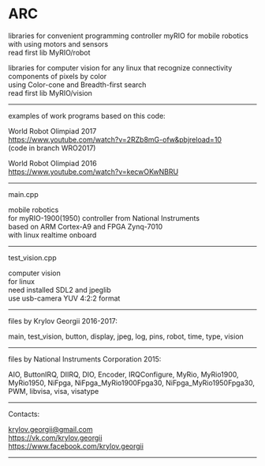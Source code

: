 # ARC

libraries for convenient programming controller myRIO for mobile robotics with using motors and sensors <br>
read first lib MyRIO/robot

libraries for computer vision for any linux that recognize connectivity components of pixels by color <br>
using Color-cone and Breadth-first search <br>
read first lib MyRIO/vision

----

examples of work programs based on this code:

World Robot Olimpiad 2017 <br>
https://www.youtube.com/watch?v=2RZb8mG-ofw&pbjreload=10 <br>
(code in branch WRO2017)

World Robot Olimpiad 2016 <br>
https://www.youtube.com/watch?v=kecwOKwNBRU

----

main.cpp

mobile robotics <br>
for myRIO-1900(1950) controller from National Instruments <br>
based on ARM Cortex-A9 and FPGA Zynq-7010 <br>
with linux realtime onboard 

----

test_vision.cpp

computer vision <br>
for linux <br>
need installed SDL2 and jpeglib <br>
use usb-camera YUV 4:2:2 format 

----

files by Krylov Georgii 2016-2017:

main, test_vision, button, display, jpeg, log, pins, robot, time, type, vision

----

files by National Instruments Corporation 2015:

AIO, ButtonIRQ, DIIRQ, DIO, Encoder, IRQConfigure, MyRio, MyRio1900, MyRio1950, NiFpga, NiFpga_MyRio1900Fpga30,  	NiFpga_MyRio1950Fpga30, PWM, libvisa, visa, visatype

----

Contacts:

krylov.georgii@gmail.com <br>
https://vk.com/krylov.georgii <br>
https://www.facebook.com/krylov.georgii

----
